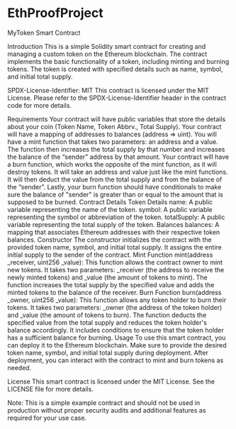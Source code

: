 # EthProofProject
MyToken Smart Contract

Introduction
This is a simple Solidity smart contract for creating and managing a custom token on the Ethereum blockchain. The contract implements the basic functionality of a token, including minting and burning tokens. The token is created with specified details such as name, symbol, and initial total supply.

SPDX-License-Identifier: MIT
This contract is licensed under the MIT License. Please refer to the SPDX-License-Identifier header in the contract code for more details.

Requirements
Your contract will have public variables that store the details about your coin (Token Name, Token Abbrv., Total Supply).
Your contract will have a mapping of addresses to balances (address => uint).
You will have a mint function that takes two parameters: an address and a value. The function then increases the total supply by that number and increases the balance of the “sender” address by that amount.
Your contract will have a burn function, which works the opposite of the mint function, as it will destroy tokens. It will take an address and value just like the mint functions. It will then deduct the value from the total supply and from the balance of the “sender”.
Lastly, your burn function should have conditionals to make sure the balance of "sender" is greater than or equal to the amount that is supposed to be burned.
Contract Details
Token Details
name: A public variable representing the name of the token.
symbol: A public variable representing the symbol or abbreviation of the token.
totalSupply: A public variable representing the total supply of the token.
Balances
balances: A mapping that associates Ethereum addresses with their respective token balances.
Constructor
The constructor initializes the contract with the provided token name, symbol, and initial total supply. It assigns the entire initial supply to the sender of the contract.
Mint Function
mint(address _receiver, uint256 _value): This function allows the contract owner to mint new tokens. It takes two parameters: _receiver (the address to receive the newly minted tokens) and _value (the amount of tokens to mint). The function increases the total supply by the specified value and adds the minted tokens to the balance of the receiver.
Burn Function
burn(address _owner, uint256 _value): This function allows any token holder to burn their tokens. It takes two parameters: _owner (the address of the token holder) and _value (the amount of tokens to burn). The function deducts the specified value from the total supply and reduces the token holder's balance accordingly. It includes conditions to ensure that the token holder has a sufficient balance for burning.
Usage
To use this smart contract, you can deploy it to the Ethereum blockchain. Make sure to provide the desired token name, symbol, and initial total supply during deployment. After deployment, you can interact with the contract to mint and burn tokens as needed.

License
This smart contract is licensed under the MIT License. See the LICENSE file for more details.

Note: This is a simple example contract and should not be used in production without proper security audits and additional features as required for your use case.
